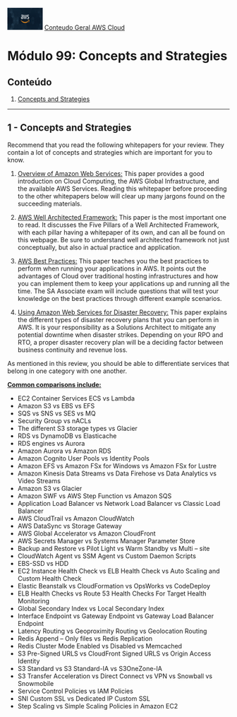 <img src="../images/extra/banner_aws.png" alt="aws" width=80 height=50 /> [Conteudo Geral AWS Cloud][1]

[1]: https://github.com/weder96/aws-certification-learning

# Módulo 99: Concepts‌ ‌and‌‌ Strategies 

## Conteúdo
1. <a href="#section-1"> Concepts‌ ‌and‌‌ Strategies </a>

*********************************************************************************************
## <a id="section-1" ></a> **1 - Concepts‌ ‌and‌‌ Strategies**

Recommend‌ ‌that‌ ‌you‌ ‌read‌ ‌the‌ ‌following‌ ‌whitepapers‌ ‌for‌ ‌your‌ ‌review.‌ ‌They‌ ‌contain‌ ‌a‌ ‌lot‌ ‌of‌ ‌concepts‌ ‌and‌‌ strategies‌ ‌which‌ ‌are‌ ‌important‌ ‌for‌ ‌you‌ ‌to‌ ‌know.‌ ‌

1. [Overview‌ ‌of‌ ‌Amazon‌ ‌Web‌ ‌Services‌:‌](https://d1.awsstatic.com/whitepapers/aws-overview.pdf) ‌This‌ ‌paper‌ ‌provides‌ ‌a‌ ‌good‌ ‌introduction‌ ‌on‌ ‌Cloud‌ ‌Computing,‌ ‌the‌‌ AWS‌ ‌Global‌ ‌Infrastructure,‌ ‌and‌ ‌the‌ ‌available‌ ‌AWS‌ ‌Services.‌ ‌Reading‌ ‌this‌ ‌whitepaper‌ ‌before‌ ‌proceeding‌‌ to‌ ‌the‌ ‌other‌ ‌whitepapers‌ ‌below‌ ‌will‌ ‌clear‌ ‌up‌ ‌many‌ ‌jargons‌ ‌found‌ ‌on‌ ‌the‌ ‌succeeding‌ ‌materials.‌ ‌

2. [AWS‌ ‌Well‌ ‌Architected‌ ‌Framework‌:‌](https://d1.awsstatic.com/whitepapers/aws-overview.pdf) ‌This‌ ‌paper‌ ‌is‌ ‌the‌ ‌most‌ ‌important‌ ‌one‌ ‌to‌ ‌read.‌ ‌It‌ ‌discusses‌ ‌the‌ ‌Five‌‌ Pillars‌ ‌of‌ ‌a‌ ‌Well‌ ‌Architected‌ ‌Framework,‌ ‌with‌ ‌each‌ ‌pillar‌ ‌having‌ ‌a‌ ‌whitepaper‌ ‌of‌ ‌its‌ ‌own,‌ ‌and‌ ‌can‌ ‌all‌ ‌be‌‌ found‌ ‌on‌ ‌this‌‌ webpage‌.‌ ‌Be‌ ‌sure‌ ‌to‌ ‌understand‌ ‌well‌ ‌architected‌ ‌framework‌ ‌not‌ ‌just‌ ‌conceptually,‌ ‌but‌‌ also‌ ‌in‌ ‌actual‌ ‌practice‌ ‌and‌ ‌application.‌
 ‌
3. [AWS‌ ‌Best‌ ‌Practices‌:‌](https://d1.awsstatic.com/whitepapers/AWS_Cloud_Best_Practices.pdf) ‌This‌ ‌paper‌ ‌teaches‌ ‌you‌ ‌the‌ ‌best‌ ‌practices‌ ‌to‌ ‌perform‌ ‌when‌ ‌running‌ ‌your‌‌ applications‌ ‌in‌ ‌AWS.‌ ‌It‌ ‌points‌ ‌out‌ ‌the‌ ‌advantages‌ ‌of‌ ‌Cloud‌ ‌over‌ ‌traditional‌ ‌hosting‌ ‌infrastructures‌ ‌and‌‌ how‌ ‌you‌ ‌can‌ ‌implement‌ ‌them‌ ‌to‌ ‌keep‌ ‌your‌ ‌applications‌ ‌up‌ ‌and‌ ‌running‌ ‌all‌ ‌the‌ ‌time.‌ ‌The‌ ‌SA‌ ‌Associate‌‌ exam‌ ‌will‌ ‌include‌ ‌questions‌ ‌that‌ ‌will‌ ‌test‌ ‌your‌ ‌knowledge‌ ‌on‌ ‌the‌ ‌best‌ ‌practices‌ ‌through‌ different‌‌ example‌ ‌scenarios.‌ ‌

4. [Using‌ ‌Amazon‌ ‌Web‌ ‌Services‌ ‌for‌ ‌Disaster‌ ‌Recovery‌:‌](https://d1.awsstatic.com/whitepapers/Storage/Backup_and_Recovery_Approaches_Using_AWS.pdf?did=wp_card&trk=wp_card) ‌This‌ ‌paper‌ ‌explains‌ ‌the‌ ‌different‌ ‌types‌ ‌of‌ ‌disaster‌ recovery‌ ‌plans‌ ‌that‌ ‌you‌ ‌can‌ ‌perform‌ ‌in‌ ‌AWS.‌ ‌It‌ ‌is‌ ‌your‌ ‌responsibility‌ ‌as‌ ‌a‌ ‌Solutions‌ ‌Architect‌ ‌to‌ ‌mitigate‌‌ any‌ ‌potential‌ ‌downtime‌ ‌when‌ ‌disaster‌ ‌strikes.‌ ‌Depending‌ ‌on‌ ‌your‌ ‌RPO‌ ‌and‌ ‌RTO,‌ ‌a‌ ‌proper‌ ‌disaster‌‌ recovery‌ ‌plan‌ ‌will‌ ‌be‌ ‌a‌ ‌deciding‌ ‌factor‌ ‌between‌ ‌business‌ ‌continuity‌ ‌and‌ ‌revenue‌ ‌loss.‌ ‌



As‌ ‌mentioned‌ ‌in‌ ‌this‌ ‌review,‌ ‌you‌ ‌should‌ ‌be‌ ‌able‌ ‌to‌ ‌differentiate‌ ‌services‌ ‌that‌ ‌belong‌ ‌in‌ ‌one‌ ‌category‌ ‌with‌ ‌one‌‌ another.‌ ‌

**[Common‌ ‌comparisons‌ ‌include:‌](https://tutorialsdojo.com/comparison-of-aws-services/)** ‌

- EC2 Container Services ECS vs Lambda ‌
- Amazon S3 vs EBS vs EFS ‌
- SQS‌ ‌vs‌ ‌SNS‌ ‌vs‌ ‌SES‌ ‌vs‌ ‌MQ‌ ‌
- Security‌ ‌Group‌ ‌vs‌ ‌nACLs‌ ‌
- The‌ ‌different‌ ‌S3‌ ‌storage‌ ‌types‌ ‌vs‌ ‌Glacier‌ ‌
- RDS‌ ‌vs‌ ‌DynamoDB‌ ‌vs‌ ‌Elasticache‌ ‌
- RDS‌ ‌engines‌ ‌vs‌ ‌Aurora‌ ‌
- Amazon Aurora vs Amazon RDS
- Amazon Cognito User Pools vs Identity Pools
- Amazon EFS vs Amazon FSx for Windows vs Amazon FSx for Lustre
- Amazon Kinesis Data Streams vs Data Firehose vs Data Analytics vs Video Streams
- Amazon S3 vs Glacier
- Amazon SWF vs AWS Step Function vs Amazon SQS
- Application Load Balancer vs Network Load Balancer vs Classic Load Balancer
- AWS CloudTrail vs Amazon CloudWatch
- AWS DataSync vs Storage Gateway
- AWS Global Accelerator vs Amazon CloudFront
- AWS Secrets Manager vs Systems Manager Parameter Store
- Backup and Restore vs Pilot Light vs Warm Standby vs Multi – site
- CloudWatch Agent vs SSM Agent vs Custom Daemon Scripts
- EBS-SSD vs HDD
- EC2 Instance Health Check vs ELB Health Check vs Auto Scaling and Custom Health Check
- Elastic Beanstalk vs CloudFormation vs OpsWorks vs CodeDeploy
- ELB Health Checks vs Route 53 Health Checks For Target Health Monitoring
- Global Secondary Index vs Local Secondary Index
- Interface Endpoint vs Gateway Endpoint vs Gateway Load Balancer Endpoint
- Latency Routing vs Geoproximity Routing vs Geolocation Routing
- Redis Append – Only files vs Redis Replication
- Redis Cluster Mode Enabled vs Disabled vs Memcached
- S3 Pre-Signed URLS vs CloudFront Signed URLS vs Origin Access Identity
- S3 Standard vs S3 Standard-IA vs S3OneZone-IA
- S3 Transfer Acceleration vs Direct Connect vs VPN vs Snowball vs Snowmobile
- Service Control Policies vs IAM Policies
- SNI Custom SSL vs Dedicated IP Custom SSL
- Step Scaling vs Simple Scaling Policies in Amazon EC2